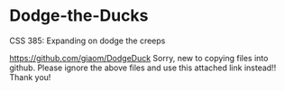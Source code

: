 # Dodge-the-Ducks
CSS 385: Expanding on dodge the creeps 

https://github.com/giaom/DodgeDuck
Sorry, new to copying files into github. Please ignore the above files and use this attached link instead!!
Thank you!
